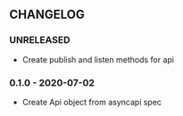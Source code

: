 ## CHANGELOG

### UNRELEASED

 - Create publish and listen methods for api

### 0.1.0 - 2020-07-02

 - Create Api object from asyncapi spec
